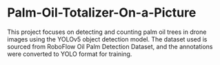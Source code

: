 # Palm-Oil-Totalizer-On-a-Picture
This project focuses on detecting and counting palm oil trees in drone images using the YOLOv5 object detection model. The dataset used is sourced from RoboFlow Oil Palm Detection Dataset, and the annotations were converted to YOLO format for training.
